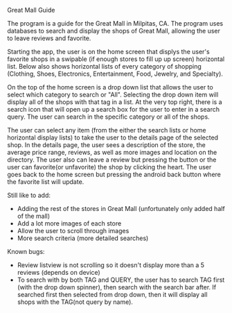 
Great Mall Guide

The program is a guide for the Great Mall in Milpitas, CA. The program uses databases to search and display the shops of Great Mall, allowing the user to leave reviews and favorite. 

Starting the app, the user is on the home screen that displys the user's favorite shops in a swipable (if enough stores to fill up up screen) horizontal list. Below also shows horizontal lists of every category of shopping (Clothing, Shoes, Electronics, Entertainment, Food, Jewelry, and Specialty). 

On the top of the home screen is a drop down list that allows the user to select which category to search or "All". Selecting the drop down item will display all of the shops with that tag in a list. At the very top right, there is a search icon that will open up a search box for the user to enter in a search query. The user can search in the specific category or all of the shops. 

The user can select any item (from the either the search lists or home horizontal display lists) to take the user to the details page of the selected shop. In the details page, the user sees a description of the store, the average price range, reviews, as well as more images and location on the directory. The user also can leave a review but pressing the button or the user can favorite(or unfavorite) the shop by clicking the heart. The user goes back to the home screen but pressing the android back button where the favorite list will update. 

Still like to add:
- Adding the rest of the stores in Great Mall (unfortunately only added half of the mall) 
- Add a lot more images of each store
- Allow the user to scroll through images
- More search criteria (more detailed searches) 

Known bugs:
- Review listview is not scrolling so it doesn't display more than a 5 reviews (depends on device)
- To search with by both TAG and QUERY, the user has to search TAG first (with the drop down spinner), then search with the search bar after. If searched first then selected from drop down, then it will display all shops with the TAG(not query by name). 


